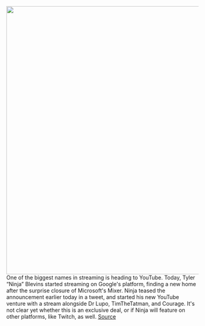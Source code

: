 <img src='https://cdn.vox-cdn.com/thumbor/PeBnISMZFmzeewTE8NHs7rIR4sQ=/0x0:3000x2216/1200x800/filters:focal(1260x868:1740x1348)/cdn.vox-cdn.com/uploads/chorus_image/image/67031464/1181658689.jpg.0.jpg' width='700px' /><br/>
One of the biggest names in streaming is heading to YouTube. Today, Tyler “Ninja” Blevins started streaming on Google's platform, finding a new home after the surprise closure of Microsoft's Mixer. Ninja teased the announcement earlier today in a tweet, and started his new YouTube venture with a stream alongside Dr Lupo, TimTheTatman, and Courage. It's not clear yet whether this is an exclusive deal, or if Ninja will feature on other platforms, like Twitch, as well.
<a href='https://www.theverge.com/2020/7/8/21299002/ninja-youtube-streaming-mixer-shut-down'> Source <a/>